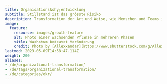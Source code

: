 ```yaml
---
title: Organisations&shy;entwicklung
subtitle: Stillstand ist das grösste Risiko
description: Transformation der Art und Weise, wie Menschen und Teams in Organisationen kommunizieren, zusammenarbeiten und Erfolg messen
image:
  feature:
    resource: images/growth-feature
    alt: Photo einer wachsenden Pflanze in mehreren Phasen
    title: Wachstum bedeutet Veränderung
    credit: Photo by [Allexxandar](https://www.shutterstock.com/g/Allexxandar) on [Shutterstock](https://www.shutterstock.com/image-photo/seedlings-growing-plants-grow-stages-growth-747135766)
lastmod: 2023-05-09T14:58:47.114Z
weight: 200
aliases:
- /de/organizational-transformation/
- /de/tags/organizational-transformation/
- /de/categories/okr/
---
```


